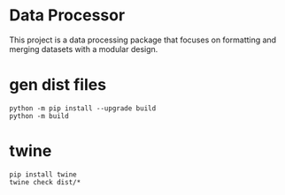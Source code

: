 # Data Processor

This project is a data processing package that focuses on formatting and merging datasets with a modular design.


# gen dist files
```
python -m pip install --upgrade build
python -m build
```
# twine
```
pip install twine
twine check dist/*
```

